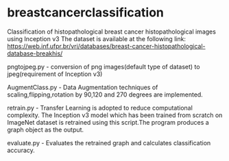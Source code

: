 # breastcancerclassification
Classification of histopathological breast cancer histopathological images using Inception v3 
The dataset is available at the following link:
https://web.inf.ufpr.br/vri/databases/breast-cancer-histopathological-database-breakhis/

pngtojpeg.py - conversion of png images(default type of dataset) to jpeg(requirement of Inception v3)

AugmentClass.py - Data Augmentation techniques of scaling,flipping,rotation by 90,120 and 270 degrees are implemented.

retrain.py -
Transfer Learning is adopted to reduce computational complexity. The Inception v3 model which has been trained from scratch on ImageNet dataset
is retrained using this script.The program produces a graph object as the output.

evaluate.py - 
Evaluates the retrained graph and calculates classification accuracy. 

